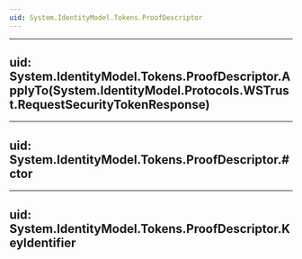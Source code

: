 ```yaml
---
uid: System.IdentityModel.Tokens.ProofDescriptor
---
```


---
uid: System.IdentityModel.Tokens.ProofDescriptor.ApplyTo(System.IdentityModel.Protocols.WSTrust.RequestSecurityTokenResponse)
---

---
uid: System.IdentityModel.Tokens.ProofDescriptor.#ctor
---

---
uid: System.IdentityModel.Tokens.ProofDescriptor.KeyIdentifier
---
